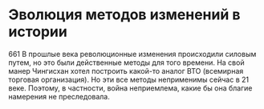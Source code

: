 # Эволюция методов изменений в истории

661 В прошлые века революционные изменения происходили силовым путем, но это были действенные методы для того времени. На свой манер Чингисхан хотел построить какой-то аналог ВТО (всемирная торговая организация). Но эти все методы неприменимы сейчас в 21 веке. Поэтому, в частности, война неприемлема, какие бы она благие намерения не преследовала.
